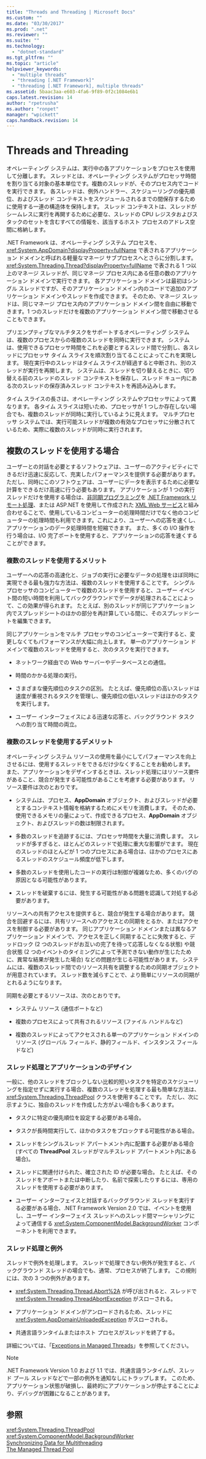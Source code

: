 ```yaml
---
title: "Threads and Threading | Microsoft Docs"
ms.custom: ""
ms.date: "03/30/2017"
ms.prod: ".net"
ms.reviewer: ""
ms.suite: ""
ms.technology: 
  - "dotnet-standard"
ms.tgt_pltfrm: ""
ms.topic: "article"
helpviewer_keywords: 
  - "multiple threads"
  - "threading [.NET Framework]"
  - "threading [.NET Framework], multiple threads"
ms.assetid: 5baac3aa-e603-4fa6-9f89-0f2c1084e6b1
caps.latest.revision: 14
author: "rpetrusha"
ms.author: "ronpet"
manager: "wpickett"
caps.handback.revision: 14
---
```

# Threads and Threading
オペレーティング システムは、実行中の各アプリケーションをプロセスを使用して分離します。  スレッドとは、オペレーティング システムがプロセッサ時間を割り当てる対象の基本単位です。複数のスレッドが、そのプロセス内でコードを実行できます。  各スレッドは、例外ハンドラー、スケジューリングの優先順位、およびスレッド コンテキストをスケジュールされるまでの間保存するために使用する一連の構造体を保持します。  スレッド コンテキストは、スレッドがシームレスに実行を再開するために必要な、スレッドの CPU レジスタおよびスタックのセットを含むすべての情報を、該当するホスト プロセスのアドレス空間に格納します。  
  
 .NET Framework は、オペレーティング システム プロセスを、<xref:System.AppDomain?displayProperty=fullName> で表されるアプリケーション ドメインと呼ばれる軽量なマネージ サブプロセスへとさらに分割します。  <xref:System.Threading.Thread?displayProperty=fullName> で表される 1 つ以上のマネージ スレッドが、同じマネージ プロセス内にある任意の数のアプリケーション ドメインで実行できます。  各アプリケーション ドメインは最初はシングル スレッドですが、そのアプリケーション ドメイン内のコードで追加のアプリケーション ドメインやスレッドを作成できます。  そのため、マネージ スレッドは、同じマネージ プロセス内のアプリケーション ドメイン間を自由に移動できます。1 つのスレッドだけを複数のアプリケーション ドメイン間で移動させることもできます。  
  
 プリエンプティブなマルチタスクをサポートするオペレーティング システムは、複数のプロセスからの複数のスレッドを同時に実行できます。  システムは、使用できるプロセッサ時間をこれを必要とするスレッド間で分割し、各スレッドにプロセッサ タイム スライスを順次割り当てることによってこれを実現します。  現在実行中のスレッドはタイム スライスが経過すると中断され、別のスレッドが実行を再開します。  システムは、スレッドを切り替えるときに、切り替える前のスレッドのスレッド コンテキストを保存し、スレッド キュー内にある次のスレッドの保存済みスレッド コンテキストを再読み込みします。  
  
 タイム スライスの長さは、オペレーティング システムやプロセッサによって異なります。  各タイム スライスは短いため、プロセッサが 1 つしか存在しない場合でも、複数のスレッドが同時に実行しているように見えます。  マルチプロセッサ システムでは、実行可能スレッドが複数の有効なプロセッサに分散されているため、実際に複数のスレッドが同時に実行されます。  
  
## 複数のスレッドを使用する場合  
 ユーザーとの対話を必要とするソフトウェアは、ユーザーのアクティビティにできるだけ迅速に反応して、充実したパフォーマンスを提供する必要があります。  ただし、同時にこのソフトウェアは、ユーザーにデータを表示するために必要な計算をできるだけ高速に行う必要もあります。  アプリケーションが 1 つの実行スレッドだけを使用する場合は、[非同期プログラミング](../../../docs/standard/asynchronous-programming-patterns/calling-synchronous-methods-asynchronously.md)を [.NET Framework リモート処理](http://msdn.microsoft.com/ja-jp/eccb1d31-0a22-417a-97fd-f4f1f3aa4462)、または ASP.NET を使用して作成された [XML Web サービス](http://msdn.microsoft.com/ja-jp/1e64af78-d705-4384-b08d-591a45f4379c)と組み合わせることで、使用しているコンピューターの処理時間だけでなく他のコンピューターの処理時間も利用できます。これにより、ユーザーへの応答を速くし、アプリケーションのデータ処理時間を短縮できます。  また、多くの I\/O 操作を行う場合は、I\/O 完了ポートを使用すると、アプリケーションの応答を速くすることができます。  
  
### 複数のスレッドを使用するメリット  
 ユーザーへの応答の高速化と、ジョブの実行に必要なデータの処理をほぼ同時に実現できる最も強力な方法は、複数のスレッドを使用することです。  シングル プロセッサのコンピューターで複数のスレッドを使用すると、ユーザー イベント間の短い時間を利用してバックグラウンドでデータが処理されることによって、この効果が得られます。  たとえば、別のスレッドが同じアプリケーション内でスプレッドシートのほかの部分を再計算している間に、そのスプレッドシートを編集できます。  
  
 同じアプリケーションをマルチ プロセッサのコンピューターで実行すると、変更しなくてもパフォーマンスが大幅に向上します。  単一のアプリケーション ドメインで複数のスレッドを使用すると、次のタスクを実行できます。  
  
-   ネットワーク経由での Web サーバーやデータベースとの通信。  
  
-   時間のかかる処理の実行。  
  
-   さまざまな優先順位のタスクの区別。  たとえば、優先順位の高いスレッドは速度が重視されるタスクを管理し、優先順位の低いスレッドはほかのタスクを実行します。  
  
-   ユーザー インターフェイスによる迅速な応答と、バックグラウンド タスクへの割り当て時間の両立。  
  
### 複数のスレッドを使用するデメリット  
 オペレーティング システム リソースの使用を最小にしてパフォーマンスを向上させるには、使用するスレッドをできるだけ少なくすることをお勧めします。  また、アプリケーションをデザインするときは、スレッド処理にはリソース要件があること、競合が発生する可能性があることを考慮する必要があります。  リソース要件は次のとおりです。  
  
-   システムは、プロセス、**AppDomain** オブジェクト、およびスレッドが必要とするコンテキスト情報を格納するためにメモリを消費します。  そのため、使用できるメモリの量によって、作成できるプロセス、**AppDomain** オブジェクト、およびスレッドの数は制限されます。  
  
-   多数のスレッドを追跡するには、プロセッサ時間を大量に消費します。  スレッドが多すぎると、ほとんどのスレッドで処理に重大な影響がでます。  現在のスレッドのほとんどが 1 つのプロセスにある場合は、ほかのプロセスにあるスレッドのスケジュール頻度が低下します。  
  
-   多数のスレッドを使用したコードの実行は制御が複雑なため、多くのバグの原因となる可能性があります。  
  
-   スレッドを破棄するには、発生する可能性がある問題を認識して対処する必要があります。  
  
 リソースへの共有アクセスを提供すると、競合が発生する場合があります。  競合を回避するには、共有リソースへのアクセスとの同期をとるか、またはアクセスを制御する必要があります。  同じアプリケーション ドメインまたは異なるアプリケーション ドメインで、アクセスを正しく同期することに失敗すると、デッドロック \(2 つのスレッドがお互いの完了を待って応答しなくなる状態\) や競合状態 \(2 つのイベントのタイミングによって予測できない動作が生じたために、異常な結果が発生した場合\) などの問題が生じる可能性があります。  システムには、複数のスレッド間でのリソース共有を調整するための同期オブジェクトが用意されています。  スレッド数を減らすことで、より簡単にリソースの同期がとれるようになります。  
  
 同期を必要とするリソースは、次のとおりです。  
  
-   システム リソース \(通信ポートなど\)  
  
-   複数のプロセスによって共有されるリソース \(ファイル ハンドルなど\)  
  
-   複数のスレッドによってアクセスされる単一のアプリケーション ドメインのリソース \(グローバル フィールド、静的フィールド、インスタンス フィールドなど\)  
  
### スレッド処理とアプリケーションのデザイン  
 一般に、他のスレッドをブロックしない比較的短いタスクを特定のスケジューリングを指定せずに実行する場合、複数のスレッドを処理する最も簡単な方法は、<xref:System.Threading.ThreadPool> クラスを使用することです。  ただし、次に示すように、独自のスレッドを作成した方がよい場合も多くあります。  
  
-   タスクに特定の優先順位を設定する必要がある場合。  
  
-   タスクが長時間実行して、ほかのタスクをブロックする可能性がある場合。  
  
-   スレッドをシングルスレッド アパートメント内に配置する必要がある場合 \(すべての **ThreadPool** スレッドがマルチスレッド アパートメント内にある場合\)。  
  
-   スレッドに関連付けられた、確立された ID が必要な場合。  たとえば、そのスレッドをアボートまたは中断したり、名前で探索したりするには、専用のスレッドを使用する必要があります。  
  
-   ユーザー インターフェイスと対話するバックグラウンド スレッドを実行する必要がある場合、.NET Framework Version 2.0 では、イベントを使用し、ユーザー インターフェイス スレッドへのスレッド間マーシャリングによって通信する <xref:System.ComponentModel.BackgroundWorker> コンポーネントを利用できます。  
  
### スレッド処理と例外  
 スレッドで例外を処理します。  スレッドで処理できない例外が発生すると、バックグラウンド スレッドの場合でも、通常、プロセスが終了します。  この規則には、次の 3 つの例外があります。  
  
-   <xref:System.Threading.Thread.Abort%2A> が呼び出されると、スレッドで <xref:System.Threading.ThreadAbortException> がスローされる。  
  
-   アプリケーション ドメインがアンロードされるため、スレッドに <xref:System.AppDomainUnloadedException> がスローされる。  
  
-   共通言語ランタイムまたはホスト プロセスがスレッドを終了する。  
  
 詳細については、「[Exceptions in Managed Threads](../../../docs/standard/threading/exceptions-in-managed-threads.md)」を参照してください。  
  
> [!NOTE]
>  .NET Framework Version 1.0 および 1.1 では、共通言語ランタイムが、スレッド プール スレッドなどで一部の例外を通知なしにトラップします。  このため、アプリケーション状態が破損し、最終的にアプリケーションが停止することにより、デバッグが困難になることがあります。  
  
## 参照  
 <xref:System.Threading.ThreadPool>   
 <xref:System.ComponentModel.BackgroundWorker>   
 [Synchronizing Data for Multithreading](../../../docs/standard/threading/synchronizing-data-for-multithreading.md)   
 [The Managed Thread Pool](../../../docs/standard/threading/the-managed-thread-pool.md)